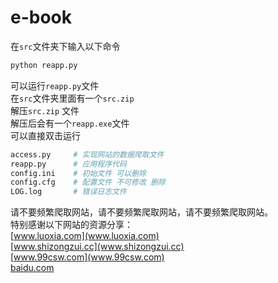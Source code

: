 # e-book
在`src`文件夹下输入以下命令
```python
python reapp.py
```
可以运行`reapp.py`文件<br>
在`src`文件夹里面有一个`src.zip` <br>
解压`src.zip` 文件 <br>
解压后会有一个`reapp.exe`文件<br>
可以直接双击运行<br>
```python
access.py     # 实现网站的数据爬取文件
reapp.py      # 应用程序代码
config.ini    # 初始文件 可以删除
config.cfg    # 配置文件 不可修改 删除
LOG.log       # 错误日志文件
```
请不要频繁爬取网站，请不要频繁爬取网站，请不要频繁爬取网站。<br>
特别感谢以下网站的资源分享：<br>
[www.luoxia.com](www.luoxia.com)<br>
[www.shizongzui.cc](www.shizongzui.cc)<br>
[www.99csw.com](www.99csw.com)<br>
[baidu.com](www.baidu.com)<br>
